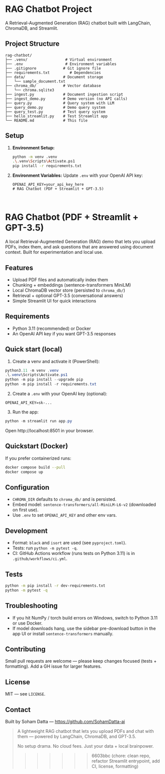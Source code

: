 # RAG Chatbot Project

A Retrieval-Augmented Generation (RAG) chatbot built with LangChain, ChromaDB, and Streamlit.

## Project Structure

```
rag-chatbot/
├── .venv/                 # Virtual environment
├── .env                   # Environment variables
├── .gitignore            # Git ignore file
├── requirements.txt         # Dependencies
├── data/                 # Document storage
│   └── sample_document.txt
├── chroma_db/            # Vector database
│   └── chroma.sqlite3
├── ingest.py             # Document ingestion script
├── ingest_demo.py        # Demo version (no API calls)
├── query.py              # Query system with LLM
├── query_demo.py         # Demo query system
├── query_test.py         # Test query system
├── hello_streamlit.py    # Test Streamlit app
└── README.md             # This file
```

## Setup

1. **Environment Setup:**
   ```bash
   python -m venv .venv
   .\.venv\Scripts\Activate.ps1
   pip install -r requirements.txt
   ```

2. **Environment Variables:**
   Update `.env` with your OpenAI API key:
   ```
   OPENAI_API_KEY=your_api_key_here
   # RAG Chatbot (PDF + Streamlit + GPT-3.5)



# RAG Chatbot (PDF + Streamlit + GPT-3.5)

A local Retrieval-Augmented Generation (RAG) demo that lets you upload PDFs, index them, and ask questions that are answered using document context. Built for experimentation and local use.

## Features

- Upload PDF files and automatically index them
- Chunking + embeddings (sentence-transformers MiniLM)
- Local ChromaDB vector store (persisted to `chroma_db/`)
- Retrieval + optional GPT-3.5 (conversational answers)
- Simple Streamlit UI for quick interactions

## Requirements

- Python 3.11 (recommended) or Docker
- An OpenAI API key if you want GPT-3.5 responses

## Quick start (local)

1. Create a venv and activate it (PowerShell):

```powershell
python3.11 -m venv .venv
.\.venv\Scripts\Activate.ps1
python -m pip install --upgrade pip
python -m pip install -r requirements.txt
```

2. Create a `.env` with your OpenAI key (optional):

```
OPENAI_API_KEY=sk-...
```

3. Run the app:

```powershell
python -m streamlit run app.py
```

Open http://localhost:8501 in your browser.

## Quickstart (Docker)

If you prefer containerized runs:

```bash
docker compose build --pull
docker compose up
```

## Configuration

- `CHROMA_DIR` defaults to `chroma_db/` and is persisted.
- Embed model: `sentence-transformers/all-MiniLM-L6-v2` (downloaded on first use).
- Use `.env` to set `OPENAI_API_KEY` and other env vars.

## Development

- Format: `black` and `isort` are used (see `pyproject.toml`).
- Tests: run `python -m pytest -q`.
- CI: GitHub Actions workflow (runs tests on Python 3.11) is in `.github/workflows/ci.yml`.

## Tests

```bash
python -m pip install -r dev-requirements.txt
python -m pytest -q
```

## Troubleshooting

- If you hit NumPy / torch build errors on Windows, switch to Python 3.11 or use Docker.
- If model downloads hang, use the sidebar pre-download button in the app UI or install `sentence-transformers` manually.

## Contributing

Small pull requests are welcome — please keep changes focused (tests + formatting). Add a GH issue for larger features.

## License

MIT — see `LICENSE`.

## Contact

Built by Soham Datta — https://github.com/SohamDatta-ai

   > A lightweight RAG chatbot that lets you upload PDFs and chat with them — powered by LangChain, ChromaDB, and GPT-3.5.
   >
   > No setup drama. No cloud fees. Just your data + local brainpower.
>>>>>>> 6603bbc (chore: clean repo, refactor Streamlit entrypoint, add CI, license, formatting)
